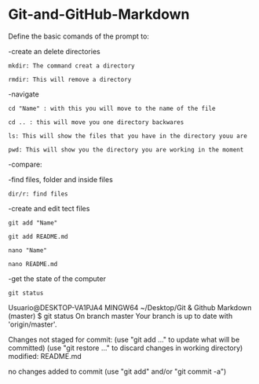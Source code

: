 # Git-and-GitHub-Markdown

Define the basic comands of the prompt to:

-create an delete directories

	mkdir: The command creat a directory 

	rmdir: This will remove a directory

-navigate

	cd "Name" : with this you will move to the name of the file

	cd .. : this will move you one directory backwares

	ls: This will show the files that you have in the directory youu are

	pwd: This will show you the directory you are working in the moment


-compare: 

-find files, folder and inside files

	dir/r: find files 

-create and edit tect files

	git add "Name"

	git add README.md

	nano "Name"

	nano README.md

-get the state of the computer

	git status

Usuario@DESKTOP-VA1PJA4 MINGW64 ~/Desktop/Git & Github Markdown (master)
$ git status
On branch master
Your branch is up to date with 'origin/master'.

Changes not staged for commit:
  (use "git add <file>..." to update what will be committed)
  (use "git restore <file>..." to discard changes in working directory)
        modified:   README.md

no changes added to commit (use "git add" and/or "git commit -a")

